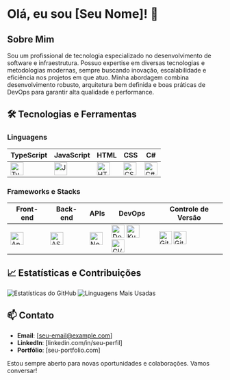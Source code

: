 # Olá, eu sou [Seu Nome]! 👋

## Sobre Mim
Sou um profissional de tecnologia especializado no desenvolvimento de software e infraestrutura. Possuo expertise em diversas tecnologias e metodologias modernas, sempre buscando inovação, escalabilidade e eficiência nos projetos em que atuo. Minha abordagem combina desenvolvimento robusto, arquitetura bem definida e boas práticas de DevOps para garantir alta qualidade e performance.

## 🛠️ Tecnologias e Ferramentas

### Linguagens
| TypeScript  | JavaScript  | HTML  | CSS  | C#  |
|-------------|------------|-------|------|-----|
| <img src="https://cdn.jsdelivr.net/gh/devicons/devicon/icons/typescript/typescript-original.svg" alt="TypeScript" width="30" height="30" /> | <img src="https://cdn.jsdelivr.net/gh/devicons/devicon/icons/javascript/javascript-original.svg" alt="JavaScript" width="30" height="30" /> | <img src="https://cdn.jsdelivr.net/gh/devicons/devicon/icons/html5/html5-original.svg" alt="HTML" width="30" height="30" /> | <img src="https://cdn.jsdelivr.net/gh/devicons/devicon/icons/css3/css3-original.svg" alt="CSS" width="30" height="30" /> | <img src="https://cdn.jsdelivr.net/gh/devicons/devicon/icons/csharp/csharp-original.svg" alt="C#" width="30" height="30" /> |

### Frameworks e Stacks
| Front-end  | Back-end  | APIs  | DevOps  | Controle de Versão  |
|------------|-----------|-------|---------|------------------|
| <img src="https://cdn.jsdelivr.net/gh/devicons/devicon/icons/angularjs/angularjs-original.svg" alt="Angular" width="30" height="30" /> | <img src="https://cdn.jsdelivr.net/gh/devicons/devicon/icons/dot-net/dot-net-original.svg" alt="ASP.NET Core" width="30" height="30" /> | <img src="https://cdn.jsdelivr.net/gh/devicons/devicon/icons/nodejs/nodejs-original.svg" alt="Node.js" width="30" height="30" /> | <img src="https://cdn.jsdelivr.net/gh/devicons/devicon/icons/docker/docker-original.svg" alt="Docker" width="30" height="30" /> <img src="https://cdn.jsdelivr.net/gh/devicons/devicon/icons/kubernetes/kubernetes-plain.svg" alt="Kubernetes" width="30" height="30" /> <img src="https://cdn.jsdelivr.net/gh/devicons/devicon/icons/github/github-original.svg" alt="CI/CD" width="30" height="30" /> | <img src="https://cdn.jsdelivr.net/gh/devicons/devicon/icons/git/git-original.svg" alt="Git" width="30" height="30" /> <img src="https://cdn.jsdelivr.net/gh/devicons/devicon/icons/github/github-original.svg" alt="GitHub" width="30" height="30" /> |

## 📈 Estatísticas e Contribuições
![Estatísticas do GitHub](https://github-readme-stats.vercel.app/api?username=seu-usuario&show_icons=true&theme=corporate)
![Linguagens Mais Usadas](https://github-readme-stats.vercel.app/api/top-langs/?username=seu-usuario&layout=compact&theme=corporate)

## 📫 Contato
- **Email**: [seu-email@example.com]
- **LinkedIn**: [linkedin.com/in/seu-perfil]
- **Portfólio**: [seu-portfolio.com]

Estou sempre aberto para novas oportunidades e colaborações. Vamos conversar!

